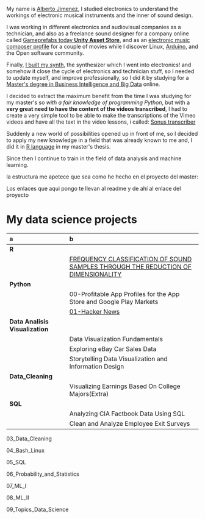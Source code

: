 

My name is [Alberto Jimenez](https://www.linkedin.com/in/alberto-jimenez-8a8559222/), I studied electronics to understand the workings of electronic musical instruments and the inner of sound design. 

I was working in different electronics and audiovisual companies as a technician, and also as a freelance sound designer for a company online called [Gameprefabs today **Unity Asset Store**](https://assetstore.unity.com/publishers/2954), and as an [electronic music composer profile](https://www.imdb.com/title/tt0466106/?ref_=fn_al_tt_1) for a couple of movies while I discover Linux, [Arduino](https://www.arduino.cc/), and the Open software community.

Finally, [I built my synth](https://midimachines.wordpress.com/), the synthesizer which I went into electronics! and somehow it close the cycle of electronics and technician stuff, so I needed to update myself, and improve professionally, so I did it by studying for a [Master's degree in Business Intelligence and Big Data](https://accounts.iebschool.com/mi-diploma/abaa0886b52591b851a33c17b4653f20/) online. 

I decided to extract the maximum benefit from the time I was studying for my master's so *with a fair knowledge of programming Python*, but with a **very great need to have the content of the videos transcribed**, I had to create a very simple tool to be able to make the transcriptions of the Vimeo videos and have all the text in the video lessons, i called: [Sonus transcriber](https://github.com/albertjimrod/personal_projects/blob/main/Sonus_transcribere/sonus%20transcriber.md)

Suddenly a new world of possibilities opened up in front of me, so I decided to apply my new knowledge in a field that was already known to me and, I did it in [R language](https://www.r-project.org/) in my master's thesis.

Since then I continue to train in the field of data analysis and machine learning.


la estructura me apetece que sea como he hecho en el proyecto del master:

Los enlaces que aqui pongo te llevan al readme y de ahí al enlace del proyecto

# My data science projects
|a|b|
|:---|:---|
|**R**||
||[FREQUENCY CLASSIFICATION OF SOUND SAMPLES THROUGH THE REDUCTION OF DIMENSIONALITY](https://github.com/albertjimrod/personal_projects/tree/main/Master_thesis#readme)|
|**Python**||
|           |00-Profitable App Profiles for the App Store and Google Play Markets|
|           |[01-Hacker News](https://github.com/albertjimrod/Data-science-projects/tree/main/01%20Python/01-Hacker%20News)|
|**Data Analisis Visualization**||
|           |Data Visualization Fundamentals|
|           |Exploring eBay Car Sales Data|
|           |Storytelling Data Visualization and Information Design|
|**Data_Cleaning**||
||Visualizing Earnings Based On College Majors(Extra)|
|**SQL**||
||Analyzing CIA Factbook Data Using SQL|
||Clean and Analyze Employee Exit Surveys|






03_Data_Cleaning


04_Bash_Linux


05_SQL


06_Probability_and_Statistics


07_ML_I


08_ML_II


09_Topics_Data_Science
